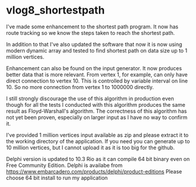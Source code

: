 # vlog8_shortestpath
I've made some enhancement to the shortest path program.  It now has route tracking so we know the steps taken to reach the shortest path.

In addition to that I've also updated the software that now it is now using modern dynamic array and tested to find shortest path on data size up to 1 million vertices.

Enhancement can also be found on the input generator. It now produces better data that is more relevant.  From vertex 1, for example, can only have direct connection to vertex 10.  This is controlled by variable interval on line 10.  So no more connection from vertex 1 to 1000000 directly.

I still strongly discourage the use of this algorithm in production even though for all the tests I conducted with this algorithm produces the same result as Floyd-Warshall's algorithm.  The correctness of this algorithm has not yet been proven, especially on larger input as I have no way to confirm it.

I've provided 1 million vertices input available as zip and please extract it to the working directory of the application.  If you need you can generate up to 10 million vertices, but I cannot upload it as it is too big for the github.

Delphi version is updated to 10.3 Rio as it can compile 64 bit binary even on Free Community Edition.
Delphi is availabe from https://www.embarcadero.com/products/delphi/product-editions
Please choose 64 bit install to run my application
